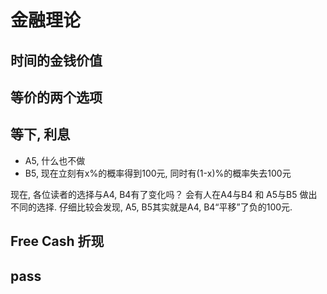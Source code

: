# 金融理论

## 时间的金钱价值

## 等价的两个选项

## 等下, 利息

- A5, 什么也不做
- B5, 现在立刻有x%的概率得到100元, 同时有(1-x)%的概率失去100元

现在, 各位读者的选择与A4, B4有了变化吗？
会有人在A4与B4 和 A5与B5 做出不同的选择. 仔细比较会发现, A5, B5其实就是A4, B4“平移”了负的100元.

## Free Cash 折现

## pass
